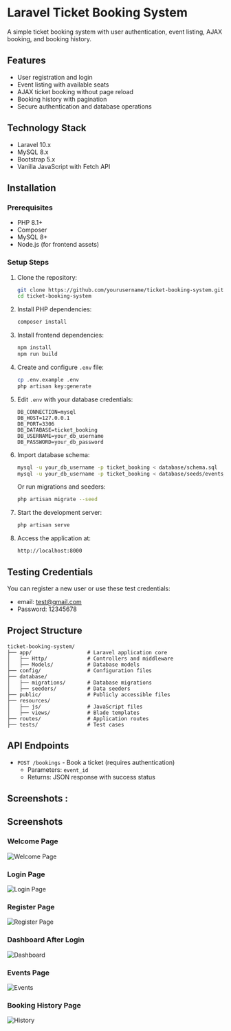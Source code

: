 # Laravel Ticket Booking System

A simple ticket booking system with user authentication, event listing, AJAX booking, and booking history.

## Features

- User registration and login
- Event listing with available seats
- AJAX ticket booking without page reload
- Booking history with pagination
- Secure authentication and database operations

## Technology Stack

- Laravel 10.x
- MySQL 8.x
- Bootstrap 5.x
- Vanilla JavaScript with Fetch API

## Installation

### Prerequisites

- PHP 8.1+
- Composer
- MySQL 8+
- Node.js (for frontend assets)

### Setup Steps

1. Clone the repository:
   ```bash
   git clone https://github.com/yourusername/ticket-booking-system.git
   cd ticket-booking-system
   ```

2. Install PHP dependencies:
   ```bash
   composer install
   ```

3. Install frontend dependencies:
   ```bash
   npm install
   npm run build
   ```

4. Create and configure `.env` file:
   ```bash
   cp .env.example .env
   php artisan key:generate
   ```

5. Edit `.env` with your database credentials:
   ```env
   DB_CONNECTION=mysql
   DB_HOST=127.0.0.1
   DB_PORT=3306
   DB_DATABASE=ticket_booking
   DB_USERNAME=your_db_username
   DB_PASSWORD=your_db_password
   ```

6. Import database schema:
   ```bash
   mysql -u your_db_username -p ticket_booking < database/schema.sql
   mysql -u your_db_username -p ticket_booking < database/seeds/events_data.sql
   ```

   Or run migrations and seeders:
   ```bash
   php artisan migrate --seed
   ```

7. Start the development server:
   ```bash
   php artisan serve
   ```

8. Access the application at:
   ```
   http://localhost:8000
   ```

## Testing Credentials

You can register a new user or use these test credentials:
- email: test@gmail.com
- Password: 12345678

## Project Structure

```
ticket-booking-system/
├── app/                  # Laravel application core
│   ├── Http/             # Controllers and middleware
│   ├── Models/           # Database models
├── config/               # Configuration files
├── database/             
│   ├── migrations/       # Database migrations
│   ├── seeders/          # Data seeders
├── public/               # Publicly accessible files
├── resources/
│   ├── js/               # JavaScript files
│   ├── views/            # Blade templates
├── routes/               # Application routes
├── tests/                # Test cases
```

## API Endpoints

- `POST /bookings` - Book a ticket (requires authentication)
  - Parameters: `event_id`
  - Returns: JSON response with success status
## Screenshots :
## Screenshots

### Welcome Page  
![Welcome Page](public/images/screenshots/welcomepage.png)

### Login Page  
![Login Page](public/images/screenshots/login.png)

### Register Page  
![Register Page](public/images/screenshots/register.png)

### Dashboard After Login  
![Dashboard](public/images/screenshots/dashboard.png)

### Events Page  
![Events](public/images/screenshots/events.png)

### Booking History Page  
![History](public/images/screenshots/history.png)

